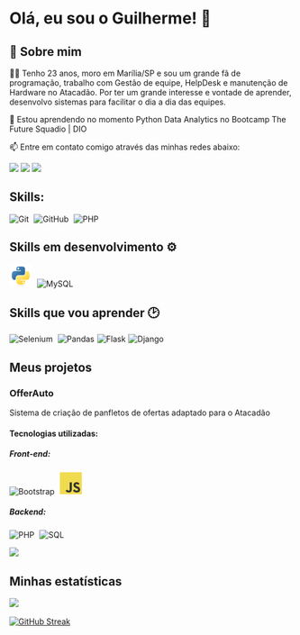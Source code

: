 # Olá, eu sou o Guilherme! 👋

## 📝 Sobre mim
👩‍💻 Tenho 23 anos, moro em Marília/SP e sou um grande fã de programação, trabalho com Gestão de equipe, HelpDesk e manutenção de Hardware no Atacadão.
Por ter um grande interesse e vontade de aprender, desenvolvo sistemas para facilitar o dia a dia das equipes.

🧠 Estou aprendendo no momento Python Data Analytics no Bootcamp The Future Squadio | DIO

📫 Entre em contato comigo através das minhas redes abaixo:
<div>
<a href="https://www.instagram.com/iamguilhermec/" target="_blank"><img loading="lazy" src="https://img.shields.io/badge/-Instagram-%23E4405F?style=for-the-badge&logo=instagram&logoColor=white" target="_blank"></a>
<a href = "mailto:guilhe1811@gmail.com"><img loading="lazy" src="https://img.shields.io/badge/Gmail-D14836?style=for-the-badge&logo=gmail&logoColor=white" target="_blank"></a>
<a href="https://www.linkedin.com/in/guilherme-castanharo/" target="_blank"><img loading="lazy" src="https://img.shields.io/badge/-LinkedIn-%230077B5?style=for-the-badge&logo=linkedin&logoColor=white" target="_blank"></a>   
</div>


## Skills:

<img alt="Git" height="40" width="40" src="https://cdn.jsdelivr.net/gh/devicons/devicon/icons/git/git-original.svg" style="margin-right: 5px;"> <img alt="GitHub" height="40" width="40" src="https://www.logo.wine/a/logo/GitHub/GitHub-Logo.wine.svg" style="margin-right: 5px;"> <img alt="PHP" height="40" width="40" src="https://www.svgrepo.com/show/452088/php.svg" style="margin-right: 5px;">

## Skills em desenvolvimento ⚙️

<img alt="Python" height="40" width="40" src="https://raw.githubusercontent.com/devicons/devicon/master/icons/python/python-original.svg" style="margin-right: 5px;"> <img alt="MySQL" height="40" width="40" src="https://cdn.worldvectorlogo.com/logos/mysql-6.svg" style="margin-right: 5px;">

## Skills que vou aprender 🕑

<img alt="Selenium" height="40" width="40" src="https://www.svgrepo.com/show/354321/selenium.svg" style="margin-right: 5px;"> <img alt="Pandas" height="40" width="40" src="https://www.svgrepo.com/show/306534/pandas.svg" style="margin-right: 5px;"><img alt="Flask" height="40" width="40" src="https://www.svgrepo.com/show/473611/flask.svg" style="margin-right: 5px;"><img alt="Django" height="40" width="40" src="https://www.svgrepo.com/show/373554/django.svg" style="margin-right: 5px;">

## Meus projetos

### OfferAuto
Sistema de criação de panfletos de ofertas adaptado para o Atacadão

#### Tecnologias utilizadas:

##### Front-end:
<img alt="Bootstrap" height="40" width="40" src="https://www.svgrepo.com/show/353498/bootstrap.svg" style="margin-right: 5px;"> <img alt="JavaScript" height="40" width="40" src="https://raw.githubusercontent.com/devicons/devicon/master/icons/javascript/javascript-original.svg" style="margin-right: 5px;">

##### Backend:
<img alt="PHP" height="40" width="40" src="https://www.svgrepo.com/show/452088/php.svg" style="margin-right: 5px;"> <img alt="SQL" height="40" width="40" src="https://cdn.worldvectorlogo.com/logos/mysql-6.svg" style="margin-right: 5px;">

<div>
<a href="https://github.com/GuiMed18/OfferAuto">
<img loading="lazy" height="25px" src="https://img.shields.io/badge/Repositório-000?style=for-the-badge&logo=github"/>
</a>
</div>


## Minhas estatísticas

<img src="https://komarev.com/ghpvc/?username=GuiMed18&style=for-the-badge&color=brightgreen"> </a>

[![GitHub Streak](https://streak-stats.demolab.com?user=GuiMed18&theme=nord&border_radius=8&locale=pt_BR)](https://git.io/streak-stats)




